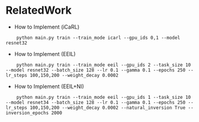 # RelatedWork

- How to Implement (iCaRL)
```
    python main.py train --train_mode icarl --gpu_ids 0,1 --model resnet32
```

- How to Implement (EEIL)
```
    python main.py train --train_mode eeil --gpu_ids 2 --task_size 10 --model resnet32 --batch_size 128 --lr 0.1 --gamma 0.1 --epochs 250 --lr_steps 100,150,200 --weight_decay 0.0002
```

- How to Implement (EEIL+NI)
```
    python main.py train --train_mode eeil --gpu_ids 1 --task_size 10 --model resnet34 --batch_size 128 --lr 0.1 --gamma 0.1 --epochs 250 --lr_steps 100,150,200 --weight_decay 0.0002 --natural_inversion True --inversion_epochs 2000
``` 